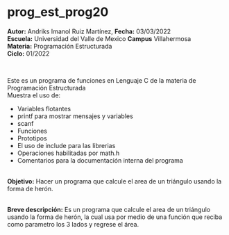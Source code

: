 # prog_est_prog20
<p><b>Autor:</b> Andriks Imanol Ruiz Martínez, <b>Fecha:</b> 03/03/2022 <br>
  <b>Escuela:</b> Universidad del Valle de Mexico <b>Campus</b> Villahermosa <br>
  <b>Materia:</b> Programación Estructurada <br>
  <b>Ciclo:</b> 01/2022</p>
<br>
<p>Este es un programa de  funciones en Lenguaje C de la materia de Programación Estructurada<br>
Muestra el uso de:
  <ul>
    <li>Variables flotantes</li>
    <li>printf para mostrar mensajes y variables</li>
    <li>scanf</li>
    <li>Funciones</li>
    <li>Prototipos</li>
    <li>El uso de include para las librerias</li>
    <li>Operaciones habilitadas por math.h</li>
    <li>Comentarios para la documentación interna del programa</li>
    </ul>
    </p>
<br>
<b>Objetivo:</b> Hacer un programa que calcule el area de un triángulo usando la forma de herón.
<br>
<br>
<p><b>Breve descripción:</b> 
Es un programa que calcule el area de un triángulo usando la forma de herón, 
la cual usa por medio de una función que reciba como parametro los 3 lados y regrese el área.
<br>
</p>
